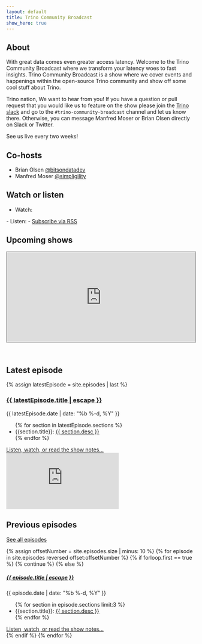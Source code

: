 ```yaml
---
layout: default
title: Trino Community Broadcast
show_hero: true
---
```


<div class="container container__broadcast">
<div class="row spacer-60">
<div markdown="1" class="col-lg-8">

## About

With great data comes even greater access latency. Welcome to the Trino
Community Broadcast where we transform your latency woes to fast insights. Trino
Community Broadcast is a show where we cover events and happenings within the
open-source Trino community and show off some cool stuff about
Trino.

Trino nation, We want to hear from you! If you have a question or pull request
that you would like us to feature on the show please join the [Trino
slack]({{site.url}}/slack) and go to the `#trino-community-broadcast` channel
and let us know there. Otherwise, you can message Manfred Moser or Brian Olsen
directly on Slack or Twitter.

See us live every two weeks!

</div>
<div markdown="1" class="col-lg-3">

## Co-hosts

- Brian Olsen [@bitsondatadev](https://twitter.com/bitsondatadev)
- Manfred Moser [@simpligility](https://twitter.com/simpligility)

## Watch or listen

- Watch:
<a href="https://www.youtube.com/playlist?list=PLFnr63che7war_NzC7CJQjFuUKLYC7nYh" target="_blank">
  <i class="fab fa-youtube watch-listen-icon" title="Youtube"></i>
</a>
<a href="https://www.twitch.tv/trinodb" target="_blank">
  <i class="fab fa-twitch watch-listen-icon" title="Twitch"></i>
</a>
- Listen:
<a href="https://podcasts.apple.com/us/podcast/trino-community-broadcast/id1533484786" target="_blank">
  <i class="fab fa-apple watch-listen-icon" title="Apple"></i>
</a>
<a href="https://podcasts.google.com/feed/aHR0cHM6Ly9mZWVkcy5idXp6c3Byb3V0LmNvbS8xMzc0NTMyLnJzcw==" target="_blank">
  <i class="fab fa-google watch-listen-icon" title="Google"></i>
</a>
<a href="https://open.spotify.com/show/53ZrVCCmZSsEmvlNfzpWSL" target="_blank">
  <i class="fab fa-spotify watch-listen-icon" title="Spotify"></i>
</a>
- <a href="{{ '/broadcast/feed.xml' | relative_url }}">Subscribe via RSS</a>

</div>
<div markdown="1" class="col-md-12">

## Upcoming shows

<iframe src="https://calendar.google.com/calendar/embed?height=600&amp;wkst=1&amp;bgcolor=%23dd00a1&amp;ctz=America%2FDetroit&amp;src=NDhibXJvaXVpZmg2NWJsZWNhOGxzNGhyNTRAZ3JvdXAuY2FsZW5kYXIuZ29vZ2xlLmNvbQ&amp;color=%23D81B60&amp;mode=AGENDA&amp;showCalendars=0&amp;showTz=1&amp;showTabs=0&amp;showPrint=0" style="border:solid 1px #777; margin-bottom: 2rem;" width="100%" height="240" frameborder="0" scrolling="no"></iframe>

## Latest episode

{% assign latestEpisode =  site.episodes | last %}

<div class="post-entry card latest-entry">
  <div class="d-flex flex-column-reverse flex-lg-row justify-content-between">
    <div class="latest-entry-text-container">
      <h3><a class="post-link" href="{{ latestEpisode.url | relative_url }}">{{ latestEpisode.title | escape }}</a></h3>
      <span class="post-meta">{{ latestEpisode.date | date: "%b %-d, %Y" }}</span>
      <ul>
        {% for section in latestEpisode.sections %}
        <li>
            {{section.title}}:
            <a href="https://www.youtube.com/watch?v={{ latestEpisode.youtube_id}}&t={{ section.time }}s" target="_blank">
            {{ section.desc }}
            </a>
        </li>
        {% endfor %}
      </ul>
      <a href="{{ site.baseurl }}{{ latestEpisode.url }}" style="margin-top: auto;">Listen, watch, or read the show notes...</a>
    </div>
    <div class="latest-entry-video-container">
        <div class="latest-entry-video-wrapper">
          <iframe src="https://www.youtube.com/embed/{{ latestEpisode.youtube_id }}" frameborder="0" allowfullscreen></iframe>
        </div>
    </div>
  </div>
</div>

<div markdown="1" class="previous-episode-header">

## Previous episodes

<a href="/broadcast/episodes.html">See all episodes</a>
</div>
<div class="episode-grid">
{% assign offsetNumber = site.episodes.size | minus: 10 %}
{% for episode in site.episodes reversed offset:offsetNumber %}
{% if forloop.first == true %}
 {% continue %}
{% else %}
  <div class="post-entry card">
    <h5><a class="post-link" href="{{ episode.url | relative_url }}">{{ episode.title | escape }}</a></h5>
    <span class="post-meta">{{ episode.date | date: "%b %-d, %Y" }}</span>
    <ul>
      {% for section in episode.sections limit:3 %}
      <li>
          {{section.title}}:
          <a href="https://www.youtube.com/watch?v={{ episode.youtube_id}}&t={{ section.time }}s" target="_blank">
          {{ section.desc }}
          </a>
      </li>
      {% endfor %}
    </ul>
    <a href="{{ site.baseurl }}{{ episode.url }}">Listen, watch, or read the show notes...</a>
  </div>
{% endif %}
{% endfor %}
</div>

</div>
</div>
</div>
